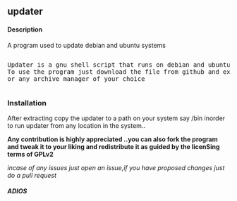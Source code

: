 <h2>updater</h2>
<h4>Description</h4><p>A program used to update debian and ubuntu systems</p>

<pre><p>Updater is a gnu shell script that runs on debian and ubuntu systems
To use the program just download the file from github and extract it using tar 
or any archive manager of your choice </p></pre>
<h3>Installation</h3>
<p>After extracting copy the updater to a path on your system say /bin inorder to run updater from any location in the system..</p>
<b>Any contribution is highly appreciated ..you can also fork the program and tweak it to your liking and redistribute it as guided by the licenSing terms of GPLv2</b>
<br>
<p><i>incase of any issues just open an issue,if you have proposed changes just do a pull request</i></p>

<h5>ADIOS</h5>

